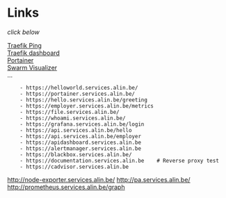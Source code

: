 # Links
*click below*

<a href="http://traefik.services.alin.be/ping" target="_blank">Traefik Ping</a><br>
<a href="http://traefik.services.alin.be" target="_blank">Traefik dashboard</a><br>
<a href="https://portainer.services.alin.be/" target="_blank">Portainer</a><br>
<a href="https://visualizer.services.alin.be/" target="_blank">Swarm Visualizer</a><br>
...

        - https://helloworld.services.alin.be/
        - https://portainer.services.alin.be/
        - https://hello.services.alin.be/greeting
        - https://employer.services.alin.be/metrics
        - https://file.services.alin.be/
        - https://whoami.services.alin.be/
        - https://grafana.services.alin.be/login
        - https://api.services.alin.be/hello
        - https://api.services.alin.be/employer
        - https://apidashboard.services.alin.be
        - https://alertmanager.services.alin.be
        - https://blackbox.services.alin.be/
        - https://documentation.services.alin.be    # Reverse proxy test
        - https://cadvisor.services.alin.be
http://node-exporter.services.alin.be/
http://pa.services.alin.be/
http://prometheus.services.alin.be/graph
